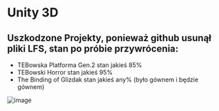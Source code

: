 # Unity 3D
 
 ## Uszkodzone Projekty, ponieważ github usunął pliki LFS, stan po próbie przywrócenia:
 - TEBowska Platforma Gen.2 stan jakieś 85%
 - TEBowski Horror          stan jakieś 95%
 - The Binding of Glizdak   stan jakieś any% (było gównem i będzie gównem)
 
![image](https://tenor.com/view/taking-a-drink-billy-butcher-karl-urban-the-boys-sipping-beverage-gif-25155316.gif)
